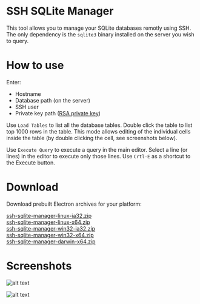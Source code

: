 # SSH SQLite Manager

This tool allows you to manage your SQLite databases remotly using SSH. The only dependency is the `sqlite3` binary installed on the server you wish to query.

# How to use

Enter:
* Hostname
* Database path (on the server)
* SSH user
* Private key path ([RSA private key](https://wiki.archlinux.org/index.php/SSH_keys#Generating_an_SSH_key_pair))

Use `Load Tables` to list all the database tables. Double click the table to list top 1000 rows in the table. This mode allows editing of the individual cells inside the table (by double clicking the cell, see screenshots below).

Use `Execute Query` to execute a query in the main editor. Select a line (or lines) in the editor to execute only those lines. Use `Crtl-E` as a shortcut to the Execute button.

# Download

Download prebuilt Electron archives for your platform:

[ssh-sqlite-manager-linux-ia32.zip](https://karabaja4.blob.core.windows.net/stuff/ssh-sqlite-manager-linux-ia32.zip)\
[ssh-sqlite-manager-linux-x64.zip](https://karabaja4.blob.core.windows.net/stuff/ssh-sqlite-manager-linux-x64.zip)\
[ssh-sqlite-manager-win32-ia32.zip](https://karabaja4.blob.core.windows.net/stuff/ssh-sqlite-manager-win32-ia32.zip)\
[ssh-sqlite-manager-win32-x64.zip](https://karabaja4.blob.core.windows.net/stuff/ssh-sqlite-manager-win32-x64.zip)\
[ssh-sqlite-manager-darwin-x64.zip](https://karabaja4.blob.core.windows.net/stuff/ssh-sqlite-manager-darwin-x64.zip)

# Screenshots

![alt text](https://karabaja4.blob.core.windows.net/stuff/ssm2.png)

![alt text](https://karabaja4.blob.core.windows.net/stuff/ssm_edit2.png)
